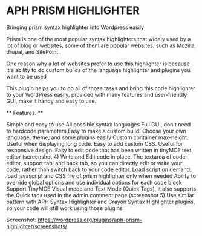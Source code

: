 # APH PRISM HIGHLIGHTER
Bringing prism syntax highlighter into Wordpress easily

Prism is one of the most popular syntax highlighters that widely used by a lot of blog or websites, some of them are popular websites, such as Mozilla, drupal, and SitePoint.

One reason why a lot of websites prefer to use this highlighter is because it's ability to do custom builds of the language highlighter and plugins you want to be used

This plugin helps you to do all of those tasks and bring this code highlighter to your WordPress easily, provided with many features and user-friendly GUI, make it handy and easy to use.

** Features. **

Simple and easy to use
All possible syntax languages
Full GUI, don't need to hardcode parameters
Easy to make a custom build. Choose your own language, theme, and some plugins easily
Custom container max-height. Useful when displaying long code.
Easy to add custom CSS. Useful for responsive design.
Easy to edit code that has been written in tinyMCE text editor (screenshot 4)
Write and Edit code in place. The textarea of code editor, support tab, and back tab, so you can directly edit or write your code, rather than switch back to your code editor.
Load script on demand, load javascript and CSS file of prism highlighter only when needed
Ability to override global options and use individual options for each code block
Support TinyMCE Visual mode and Text Mode (Quick Tags), it also supports the Quick tags used in the admin comment page (screenshot 5)
Use similar pattern with APH Syntax Highlighter and Crayon Syntax Highlighter plugins, so your code will still work using those plugins

Screenshot: https://wordpress.org/plugins/aph-prism-highlighter/screenshots/
